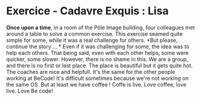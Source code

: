 # Exercice - Cadavre Exquis : Lisa 
**Once upon a time**, in a room of the Pôle Image building, four colleagues met around a table to solve a common exercise. 
This exercise seamed quite simple for some, while it was a real challenge for others. 
*But please, continue the story ... *
Even if it was challenging for some, the idea was to help each others. 
That being said, even with each other helps, some were quicker, some slower.
However, there is no shame in this. We are a group, and there is no first or last place.
The place is beautiful but it gets quite hot. 
The coaches are nice and helpfull. 
It's the same for the other people working at BeCode!
It's difficult sometimes because we're not working on the same OS.
But at least we have coffee !
Coffe is live. Love coffee, love live. Love Be code!
